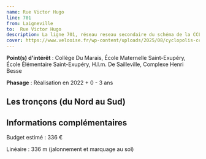 ```yaml
---
name: Rue Victor Hugo
line: 701
from: Laigneville
to:  Rue Victor Hugo 
description: La ligne 701, réseau reseau secondaire du schéma de la CCLVD (tronçon 101) concerne Laigneville - Rue Victor Hugo
cover: https://www.velooise.fr/wp-content/uploads/2025/08/cyclopolis-cclvd-101.jpg
---
```


**Point(s) d'intérêt** : Collège Du Marais, École Maternelle Saint-Exupéry, École Élémentaire Saint-Exupéry, H.l.m. De Sailleville, Complexe Henri Besse

**Phasage** : Réalisation en 2022 + 0 - 3 ans

## Les tronçons (du Nord au Sud)

## Informations complémentaires

Budget estimé :  336 € 

Linéaire : 336 m (jalonnement et marquage au sol)

